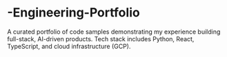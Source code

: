 # -Engineering-Portfolio
A curated portfolio of code samples demonstrating my experience building full-stack, AI-driven products. Tech stack includes Python, React, TypeScript, and cloud infrastructure (GCP).
